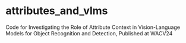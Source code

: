 # attributes_and_vlms
Code for Investigating the Role of Attribute Context in Vision-Language Models for Object Recognition and Detection, Published at WACV24
